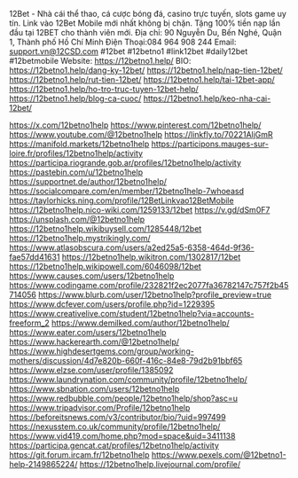 12Bet - Nhà cái thể thao, cá cược bóng đá, casino trực tuyến, slots game uy tín. Link vào 12Bet Mobile mới nhất không bị chặn. Tặng 100% tiền nạp lần đầu tại 12BET cho thành viên mới.
Địa chỉ: 90 Nguyễn Du, Bến Nghé, Quận 1, Thành phố Hồ Chí Minh
Điện Thoại:084 964 908 244
Email: support.vn@12CSD.com
#12bet #12betno1 #link12bet #daily12bet #12betmobile
Website: https://12betno1.help/
BIO:
https://12betno1.help/dang-ky-12bet/
https://12betno1.help/nap-tien-12bet/
https://12betno1.help/rut-tien-12bet/
https://12betno1.help/tai-12bet-app/
https://12betno1.help/ho-tro-truc-tuyen-12bet-help/
https://12betno1.help/blog-ca-cuoc/
https://12betno1.help/keo-nha-cai-12bet/

https://x.com/12betno1help
https://www.pinterest.com/12betno1help/
https://www.youtube.com/@12betno1help
https://linkfly.to/70221AljGmR
https://manifold.markets/12betno1help
https://participons.mauges-sur-loire.fr/profiles/12betno1help/activity
https://participa.riogrande.gob.ar/profiles/12betno1help/activity
https://pastebin.com/u/12betno1help
https://supportnet.de/author/12betno1help/
https://socialcompare.com/en/member/12betno1help-7whoeasd
https://taylorhicks.ning.com/profile/12BetLinkvao12BetMobile
https://12betno1help.nico-wiki.com/1259133/12bet
https://v.gd/dSm0F7
https://unsplash.com/@12betno1help
https://12betno1help.wikibuysell.com/1285448/12bet
https://12betno1help.mystrikingly.com/
https://www.atlasobscura.com/users/a2ed25a5-6358-464d-9f36-fae57dd41631
https://12betno1help.wikitron.com/1302817/12bet
https://12betno1help.wikipowell.com/6046098/12bet
https://www.causes.com/users/12betno1help
https://www.codingame.com/profile/232821f2ec2077fa36782147c757f2b45714056
https://www.blurb.com/user/12betno1help?profile_preview=true
https://www.dcfever.com/users/profile.php?id=1229395
https://www.creativelive.com/student/12betno1help?via=accounts-freeform_2
https://www.demilked.com/author/12betno1help/
https://www.eater.com/users/12betno1help
https://www.hackerearth.com/@12betno1help/
https://www.highdesertgems.com/group/working-mothers/discussion/4d7e820b-660f-416c-84e8-79d2b91bbf65
https://www.elzse.com/user/profile/1385092
https://www.laundrynation.com/community/profile/12betno1help/
https://www.sbnation.com/users/12betno1help
https://www.redbubble.com/people/12betno1help/shop?asc=u
https://www.tripadvisor.com/Profile/12betno1help
https://beforeitsnews.com/v3/contributor/bio/?uid=997499
https://nexusstem.co.uk/community/profile/12betno1help/
https://www.vid419.com/home.php?mod=space&uid=3411138
https://participa.gencat.cat/profiles/12betno1help/activity
https://git.forum.ircam.fr/12betno1help
https://www.pexels.com/@12betno1-help-2149865224/
https://12betno1help.livejournal.com/profile/
